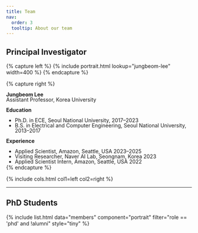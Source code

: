 ```yaml
---
title: Team
nav:
  order: 3
  tooltip: About our team
---
```

## Principal Investigator

{% capture left %}
  {% include portrait.html lookup="jungbeom-lee" width=400 %}
{% endcapture %}

{% capture right %}
<div style="line-height:1; margin:0;">
  <p><strong>Jungbeom Lee</strong><br>
  Assistant Professor, Korea University</p>

  <p><strong>Education</strong></p>
  <ul style="margin:0; line-height:1;">
    <li>Ph.D. in ECE, Seoul National University, 2017–2023</li>
    <li>B.S. in Electrical and Computer Engineering, Seoul National University, 2013–2017</li>
  </ul>

  <p><strong>Experience</strong></p>
  <ul style="margin:0; line-height:1;">
    <li>Applied Scientist, Amazon, Seattle, USA 2023–2025</li>
    <li>Visiting Researcher, Naver AI Lab, Seongnam, Korea 2023</li>
    <li>Applied Scientist Intern, Amazon, Seattle, USA 2022</li>
  </ul>
</div>
{% endcapture %}

{%
  include cols.html
  col1=left
  col2=right
%}

---

## PhD Students

{%
  include list.html
  data="members"
  component="portrait"
  filter="role == 'phd' and !alumni"
  style="tiny"
%}
